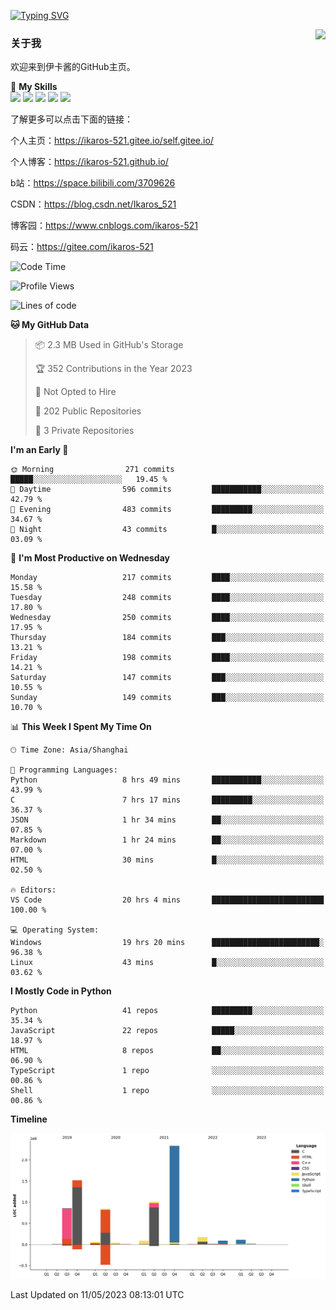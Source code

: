 [![Typing SVG](https://readme-typing-svg.herokuapp.com?size=25&duration=2500&color=8C43EA&vCenter=true&width=200&height=40&lines=Hi+Welcome+%F0%9F%91%8B%F0%9F%8F%BB;I'm+Love丶伊卡洛斯)](https://git.io/typing-svg)

<a href="#">
  <img align="right" src="https://github-readme-stats.vercel.app/api?username=Ikaros-521&count_private=true&show_icons=true&bg_color=15,f2f7fd,E0EAFC" />
</a>

### 关于我

欢迎来到伊卡酱的GitHub主页。

🌟 **My Skills**  
![](https://img.shields.io/badge/-C-A8B9CC?style=flat-square&logo=C&logoColor=fff)
![](https://img.shields.io/badge/-Python-3776AB?style=flat-square&logo=Python&logoColor=fff)
![](https://img.shields.io/badge/-JavaScript-F7DF1E?style=flat-square&logo=JavaScript&logoColor=fff)
![](https://img.shields.io/badge/-C++-00599C?style=flat-square&logo=Cpp&logoColor=fff)
![](https://img.shields.io/badge/-Linux-000000?style=flat-square&logo=Linux&logoColor=fff)

了解更多可以点击下面的链接：

个人主页：https://ikaros-521.gitee.io/self.gitee.io/

个人博客：https://ikaros-521.github.io/   

b站：https://space.bilibili.com/3709626

CSDN：https://blog.csdn.net/Ikaros_521

博客园：https://www.cnblogs.com/ikaros-521

码云：https://gitee.com/ikaros-521

<!--START_SECTION:waka-->
![Code Time](http://img.shields.io/badge/Code%20Time-158%20hrs%2056%20mins-blue)

![Profile Views](http://img.shields.io/badge/Profile%20Views-3-blue)

![Lines of code](https://img.shields.io/badge/From%20Hello%20World%20I%27ve%20Written-7.1%20million%20lines%20of%20code-blue)

**🐱 My GitHub Data** 

> 📦 2.3 MB Used in GitHub's Storage 
 > 
> 🏆 352 Contributions in the Year 2023
 > 
> 🚫 Not Opted to Hire
 > 
> 📜 202 Public Repositories 
 > 
> 🔑 3 Private Repositories 
 > 
**I'm an Early 🐤** 

```text
🌞 Morning                271 commits         █████░░░░░░░░░░░░░░░░░░░░   19.45 % 
🌆 Daytime                596 commits         ███████████░░░░░░░░░░░░░░   42.79 % 
🌃 Evening                483 commits         █████████░░░░░░░░░░░░░░░░   34.67 % 
🌙 Night                  43 commits          █░░░░░░░░░░░░░░░░░░░░░░░░   03.09 % 
```
📅 **I'm Most Productive on Wednesday** 

```text
Monday                   217 commits         ████░░░░░░░░░░░░░░░░░░░░░   15.58 % 
Tuesday                  248 commits         ████░░░░░░░░░░░░░░░░░░░░░   17.80 % 
Wednesday                250 commits         ████░░░░░░░░░░░░░░░░░░░░░   17.95 % 
Thursday                 184 commits         ███░░░░░░░░░░░░░░░░░░░░░░   13.21 % 
Friday                   198 commits         ████░░░░░░░░░░░░░░░░░░░░░   14.21 % 
Saturday                 147 commits         ███░░░░░░░░░░░░░░░░░░░░░░   10.55 % 
Sunday                   149 commits         ███░░░░░░░░░░░░░░░░░░░░░░   10.70 % 
```


📊 **This Week I Spent My Time On** 

```text
🕑︎ Time Zone: Asia/Shanghai

💬 Programming Languages: 
Python                   8 hrs 49 mins       ███████████░░░░░░░░░░░░░░   43.99 % 
C                        7 hrs 17 mins       █████████░░░░░░░░░░░░░░░░   36.37 % 
JSON                     1 hr 34 mins        ██░░░░░░░░░░░░░░░░░░░░░░░   07.85 % 
Markdown                 1 hr 24 mins        ██░░░░░░░░░░░░░░░░░░░░░░░   07.00 % 
HTML                     30 mins             █░░░░░░░░░░░░░░░░░░░░░░░░   02.50 % 

🔥 Editors: 
VS Code                  20 hrs 4 mins       █████████████████████████   100.00 % 

💻 Operating System: 
Windows                  19 hrs 20 mins      ████████████████████████░   96.38 % 
Linux                    43 mins             █░░░░░░░░░░░░░░░░░░░░░░░░   03.62 % 
```

**I Mostly Code in Python** 

```text
Python                   41 repos            █████████░░░░░░░░░░░░░░░░   35.34 % 
JavaScript               22 repos            █████░░░░░░░░░░░░░░░░░░░░   18.97 % 
HTML                     8 repos             ██░░░░░░░░░░░░░░░░░░░░░░░   06.90 % 
TypeScript               1 repo              ░░░░░░░░░░░░░░░░░░░░░░░░░   00.86 % 
Shell                    1 repo              ░░░░░░░░░░░░░░░░░░░░░░░░░   00.86 % 
```



**Timeline**

![Lines of Code chart](https://raw.githubusercontent.com/Ikaros-521/Ikaros-521/main/assets/bar_graph.png)


 Last Updated on 11/05/2023 08:13:01 UTC
<!--END_SECTION:waka-->


<!--
**Ikaros-521/Ikaros-521** is a ✨ _special_ ✨ repository because its `README.md` (this file) appears on your GitHub profile.

Here are some ideas to get you started:

- 🔭 I’m currently working on ...
- 🌱 I’m currently learning ...
- 👯 I’m looking to collaborate on ...
- 🤔 I’m looking for help with ...
- 💬 Ask me about ...
- 📫 How to reach me: ...
- 😄 Pronouns: ...
- ⚡ Fun fact: ...
-->
